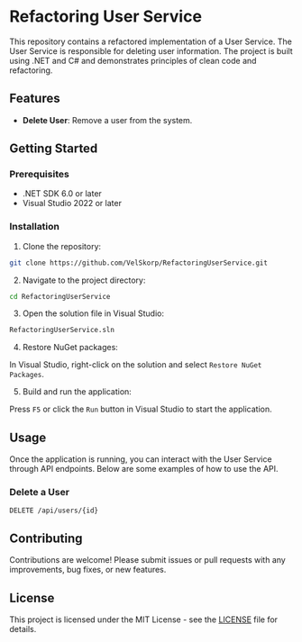 # Refactoring User Service

This repository contains a refactored implementation of a User Service. The User Service is responsible for deleting user information. The project is built using .NET and C# and demonstrates principles of clean code and refactoring.

## Features

- **Delete User**: Remove a user from the system.

## Getting Started

### Prerequisites

- .NET SDK 6.0 or later
- Visual Studio 2022 or later

### Installation

1. Clone the repository:

```bash
git clone https://github.com/VelSkorp/RefactoringUserService.git
```

2. Navigate to the project directory:

```bash
cd RefactoringUserService
```

3. Open the solution file in Visual Studio:

```bash
RefactoringUserService.sln
```

4. Restore NuGet packages:

In Visual Studio, right-click on the solution and select `Restore NuGet Packages`.

5. Build and run the application:

Press `F5` or click the `Run` button in Visual Studio to start the application.

## Usage

Once the application is running, you can interact with the User Service through API endpoints. Below are some examples of how to use the API.

### Delete a User

```http
DELETE /api/users/{id}
```

## Contributing

Contributions are welcome! Please submit issues or pull requests with any improvements, bug fixes, or new features.

## License

This project is licensed under the MIT License - see the [LICENSE](LICENSE) file for details.